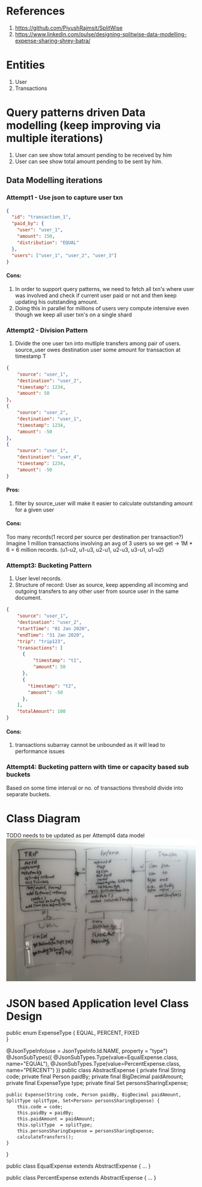 # References
1. https://github.com/PiyushRajmsit/SplitWise
2. https://www.linkedin.com/pulse/designing-splitwise-data-modelling-expense-sharing-shrey-batra/

# Entities
1. User
2. Transactions

# Query patterns driven Data modelling (keep improving via multiple iterations)
1. User can see show total amount pending to be received by him
2. User can see show total amount pending to be sent by him.

## Data Modelling iterations
### Attempt1 - Use json to capture user txn

```json
{
  "id": "transaction_1",
  "paid_by": {
    "user": "user_1",
    "amount": 150,
    "distribution": "EQUAL"
  },
  "users": ["user_1", "user_2", "user_3"]
}
```
#### Cons: 
1. In order to support query patterns, we need to fetch all txn's where user was involved and check if current user paid or not and then keep updating his outstanding amount.
2. Doing this in parallel for millions of users very compute intensive even though we keep all user txn's on a single shard

### Attempt2 - Division Pattern 
1. Divide the one user txn into mutliple transfers among pair of users. source_user owes destination user some amount for transaction at timestamp T
```json
{ 
    "source": "user_1",
    "destination": "user_2",
    "timestamp": 1234,
    "amount": 50
},
{
    "source": "user_2",
    "destination": "user_1",
    "timestamp": 1234,
    "amount": -50
},
{
    "source": "user_1",
    "destination": "user_4",
    "timestamp": 1234,
    "amount": -50
}
```

#### Pros:
1. filter by source_user will make it easier to calculate outstanding amount for a given user

#### Cons:
Too many records(1 record per source per destination per transaction?) Imagine 1 million transactions involving an avg of 3 users so we get -> 1M * 6 = 6 million records. (u1-u2, u1-u3, u2-u1, u2-u3, u3-u1, u1-u2)

### Attempt3: Bucketing Pattern
1. User level records.
2. Structure of record: User as source, keep appending all incoming and outgoing transfers to any other user from source user in the same document.
```json
{
    "source": "user_1",
    "destination": "user_2",
    "startTime": "01 Jan 2020",
    "endTime": "31 Jan 2020",
    "trip": "trip123",
    "transactions": [
      {
          "timestamp": "t1",
          "amount": 50
      },
      {
        "timestamp": "t2",
        "amount": -50
      },
    ],
    "totalAmount": 100
}
```
#### Cons: 
1. transactions subarray cannot be unbounded as it will lead to performance issues

### Attempt4: Bucketing pattern with time or capacity based sub buckets
Based on some time interval or no. of transactions threshold divide into separate buckets.


# Class Diagram
TODO needs to be updated as per Attempt4 data model
![](https://github.com/khatwaniNikhil/SystemDesign/blob/main/images/class_daigram_splitwise.jpeg)


# JSON based Application level Class Design
public enum ExpenseType {
    EQUAL, PERCENT, FIXED    
}

@JsonTypeInfo(use = JsonTypeInfo.Id.NAME, property = "type")
@JsonSubTypes({
    @JsonSubTypes.Type(value=EqualExpense.class, name="EQUAL"),
    @JsonSubTypes.Type(value=PercentExpense.class, name="PERCENT")
})
public  class AbstractExpense {
    private final String code;
    private final Person paidBy;
    private final BigDecimal paidAmount;
    private final ExpenseType type;
    private final Set<Person> personsSharingExpense;

    
    public Expense(String code, Person paidBy, BigDecimal paidAmount, SplitType splitType, Set<Person> personsSharingExpense) {
        this.code = code;
        this.paidBy = paidBy;
        this.paidAmount = paidAmount;
        this.splitType  = splitType;
        this.personsSharingExpense = personsSharingExpense;
        calculateTransfers();
    }
}

public class EqualExpense extends AbstractExpense  {
    ...
}

public class PercentExpense extends AbstractExpense {
    ...
}
